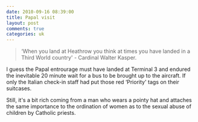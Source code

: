 ```yaml
---
date: 2010-09-16 08:39:00
title: Papal visit
layout: post
comments: true
categories: uk
---
```

> ‘When you land at Heathrow you think at times you have landed in a
> Third World country' - Cardinal Walter Kasper.

I guess the Papal entrourage must have landed at Terminal 3 and endured
the inevitable 20 minute wait for a bus to be brought up to the
aircraft. If only the Italian check-in staff had put those red
‘Priority' tags on their suitcases.

Still, it's a bit rich coming from a man who wears a pointy hat and
attaches the same importance to the ordination of women as to the sexual
abuse of children by Catholic priests.
